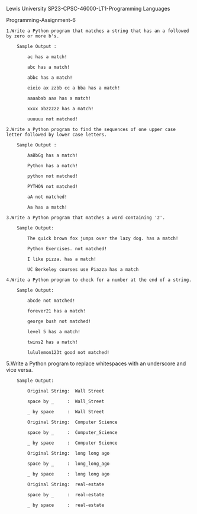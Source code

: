 Lewis University SP23-CPSC-46000-LT1-Programming Languages

Programming-Assignment-6

	1.Write a Python program that matches a string that has an a followed by zero or more b's.

 		Sample Output :

			ac has a match!

			abc has a match!

			abbc has a match!

			eieio ax zzbb cc a bba has a match!

			aaaabab aaa has a match!

			xxxx abzzzzz has a match!

			uuuuuu not matched!

 	2.Write a Python program to find the sequences of one upper case letter followed by lower case letters.
 
		Sample Output :

			AaBbGg has a match!

			Python has a match!

			python not matched!

			PYTHON not matched!

			aA not matched!

			Aa has a match!

 	3.Write a Python program that matches a word containing 'z'.
 
		Sample Output:
		
			The quick brown fox jumps over the lazy dog. has a match!

			Python Exercises. not matched!

			I like pizza. has a match!

			UC Berkeley courses use Piazza has a match

 	4.Write a Python program to check for a number at the end of a string.
 
		Sample Output:

			abcde not matched!

			forever21 has a match!

			george bush not matched!

			level 5 has a match!

			twins2 has a match!

			lululemon123t good not matched!

5.Write a Python program to replace whitespaces with an underscore and vice versa.
 
		Sample Output:

			Original String:  Wall Street

			space by _     :  Wall_Street

			_ by space     :  Wall Street

 			Original String:  Computer Science

			space by _     :  Computer_Science

			_ by space     :  Computer Science

 			Original String:  long long ago

			space by _     :  long_long_ago

			_ by space     :  long long ago

 			Original String:  real-estate

			space by _     :  real-estate

			_ by space     :  real-estate
